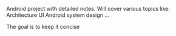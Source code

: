 Android project with detailed notes. Will cover various topics like:
Architecture
UI
Android system design
...

The goal is to keep it concise
